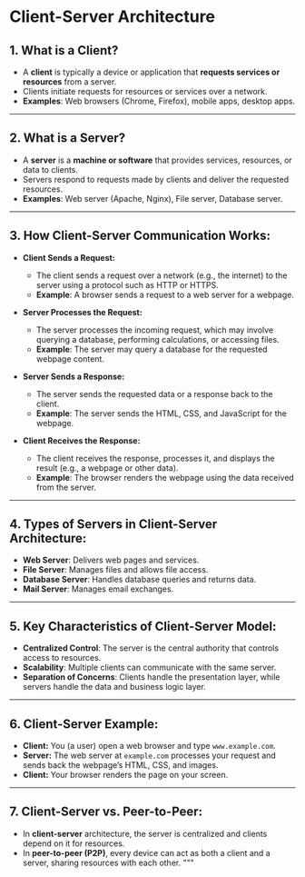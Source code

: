 
# Client-Server Architecture

## 1. What is a **Client**?
- A **client** is typically a device or application that **requests services or resources** from a server.
- Clients initiate requests for resources or services over a network.
- **Examples**: Web browsers (Chrome, Firefox), mobile apps, desktop apps.

---

## 2. What is a **Server**?
- A **server** is a **machine or software** that provides services, resources, or data to clients.
- Servers respond to requests made by clients and deliver the requested resources.
- **Examples**: Web server (Apache, Nginx), File server, Database server.

---

## 3. How Client-Server Communication Works:
- **Client Sends a Request:**
  - The client sends a request over a network (e.g., the internet) to the server using a protocol such as HTTP or HTTPS.
  - **Example**: A browser sends a request to a web server for a webpage.
  
- **Server Processes the Request:**
  - The server processes the incoming request, which may involve querying a database, performing calculations, or accessing files.
  - **Example**: The server may query a database for the requested webpage content.
  
- **Server Sends a Response:**
  - The server sends the requested data or a response back to the client.
  - **Example**: The server sends the HTML, CSS, and JavaScript for the webpage.
  
- **Client Receives the Response:**
  - The client receives the response, processes it, and displays the result (e.g., a webpage or other data).
  - **Example**: The browser renders the webpage using the data received from the server.

---

## 4. Types of Servers in Client-Server Architecture:
- **Web Server**: Delivers web pages and services.
- **File Server**: Manages files and allows file access.
- **Database Server**: Handles database queries and returns data.
- **Mail Server**: Manages email exchanges.

---

## 5. Key Characteristics of Client-Server Model:
- **Centralized Control**: The server is the central authority that controls access to resources.
- **Scalability**: Multiple clients can communicate with the same server.
- **Separation of Concerns**: Clients handle the presentation layer, while servers handle the data and business logic layer.

---

## 6. Client-Server Example:
- **Client:** You (a user) open a web browser and type `www.example.com`.
- **Server:** The web server at `example.com` processes your request and sends back the webpage’s HTML, CSS, and images.
- **Client:** Your browser renders the page on your screen.

---

## 7. Client-Server vs. Peer-to-Peer:
- In **client-server** architecture, the server is centralized and clients depend on it for resources.
- In **peer-to-peer (P2P)**, every device can act as both a client and a server, sharing resources with each other.
"""



